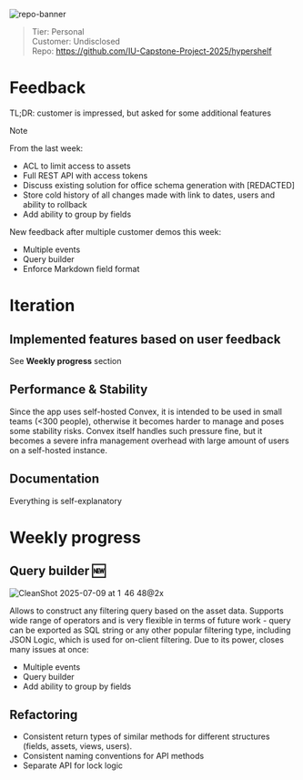 ![repo-banner](https://github.com/user-attachments/assets/42104349-189b-40d8-b7ba-5b102e72ba98)

> Tier: Personal  
> Customer: Undisclosed  
> Repo: https://github.com/IU-Capstone-Project-2025/hypershelf  

# Feedback

TL;DR: customer is impressed, but asked for some additional features

> [!NOTE]
> From the last week:
> - ACL to limit access to assets
> - Full REST API with access tokens
> - Discuss existing solution for office schema generation with \[REDACTED\]
> - Store cold history of all changes made with link to dates, users and ability to rollback
> - Add ability to group by fields

New feedback after multiple customer demos this week:
- Multiple events
- Query builder
- Enforce Markdown field format

# Iteration

## Implemented features based on user feedback

See **Weekly progress** section

## Performance & Stability

Since the app uses self-hosted Convex, it is intended to be used in small teams (<300 people), otherwise it becomes harder to manage and poses some stability risks. Convex itself handles such pressure fine, but it becomes a severe infra management overhead with large amount of users on a self-hosted instance.


## Documentation

Everything is self-explanatory

# Weekly progress

## Query builder 🆕

![CleanShot 2025-07-09 at 1  46 48@2x](https://github.com/user-attachments/assets/fb1b1eca-f149-40fb-9d75-ec18b2e72e5c)

Allows to construct any filtering query based on the asset data. Supports wide range of operators and is very flexible in terms of future work - query can be exported as SQL string or any other popular filtering type, including JSON Logic, which is used for on-client filtering.
Due to its power, closes many issues at once:
- Multiple events
- Query builder
- Add ability to group by fields

## Refactoring

- Consistent return types of similar methods for different structures (fields, assets, views, users).
- Consistent naming conventions for API methods
- Separate API for lock logic
